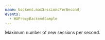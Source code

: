 ```yaml
---
name: backend.maxSessionsPerSecond
events:
  - HAProxyBackendSample
---
```


Maximum number of new sessions per second.